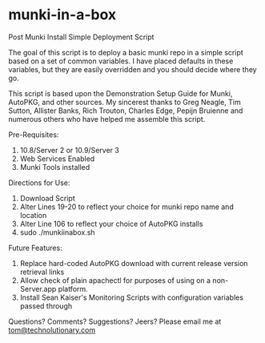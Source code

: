 munki-in-a-box
==============

Post Munki Install Simple Deployment Script


The goal of this script is to deploy a basic munki repo in a simple script based on a set of common variables. I have placed defaults in these variables, but they are easily overridden and you should decide where they go.

This script is based upon the Demonstration Setup Guide for Munki, AutoPKG, and other sources. My sincerest thanks to Greg Neagle, Tim Sutton, Allister Banks, Rich Trouton, Charles Edge, Pepijn Bruienne and numerous others who have helped me assemble this script.

Pre-Requisites:

1) 10.8/Server 2 or 10.9/Server 3  
2) Web Services Enabled
3) Munki Tools installed

Directions for Use:

1) Download Script  
2) Alter Lines 19-20 to reflect your choice for munki repo name and location  
3) Alter Line 106 to reflect your choice of AutoPKG installs  
4) sudo ./munkiinabox.sh

Future Features:

1) Replace hard-coded AutoPKG download with current release version retrieval links  
2) Allow check of plain apachectl for purposes of using on a non-Server.app platform.  
3) Install Sean Kaiser's Monitoring Scripts with configuration variables passed through

Questions? Comments? Suggestions? Jeers? Please email me at tom@technolutionary.com